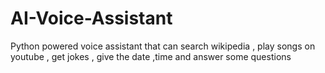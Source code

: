 # AI-Voice-Assistant
Python powered voice assistant that can search wikipedia , play songs on youtube , get jokes , give the date ,time and answer some questions
